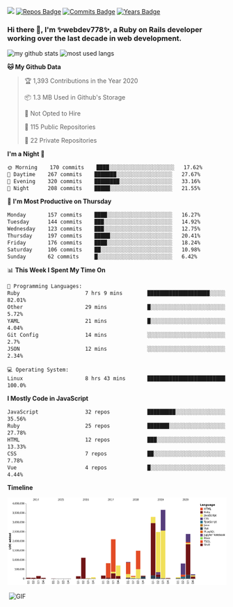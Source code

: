 ![](https://visitor-badge.glitch.me/badge?page_id=webdev778.webdev778)
[![Repos Badge](https://badges.pufler.dev/repos/webdev778)](https://badges.pufler.dev)
[![Commits Badge](https://badges.pufler.dev/commits/monthly/webdev778)](https://badges.pufler.dev)
[![Years Badge](https://badges.pufler.dev/years/webdev778)](https://badges.pufler.dev)
### Hi there 👋, I'm ✨webdev778✨, a Ruby on Rails developer working over the last decade in web development.


![my github stats](https://github-readme-stats.vercel.app/api?username=webdev778&show_icons=true&theme=tokyonight&line_height=27)
![most used langs](https://github-readme-stats.vercel.app/api/top-langs/?username=webdev778&hide=css,html&theme=tokyonight)

<!--START_SECTION:waka-->
**🐱 My Github Data** 

> 🏆 1,393 Contributions in the Year 2020
 > 
> 📦 1.3 MB Used in Github's Storage 
 > 
> 🚫 Not Opted to Hire
 > 
> 📜 115 Public Repositories
 > 
> 🔑 22 Private Repositories 

**I'm a Night 🦉** 

```text
🌞 Morning    170 commits    ████░░░░░░░░░░░░░░░░░░░░░   17.62% 
🌆 Daytime    267 commits    ███████░░░░░░░░░░░░░░░░░░   27.67% 
🌃 Evening    320 commits    ████████░░░░░░░░░░░░░░░░░   33.16% 
🌙 Night      208 commits    █████░░░░░░░░░░░░░░░░░░░░   21.55%

```
📅 **I'm Most Productive on Thursday** 

```text
Monday       157 commits    ████░░░░░░░░░░░░░░░░░░░░░   16.27% 
Tuesday      144 commits    ███░░░░░░░░░░░░░░░░░░░░░░   14.92% 
Wednesday    123 commits    ███░░░░░░░░░░░░░░░░░░░░░░   12.75% 
Thursday     197 commits    █████░░░░░░░░░░░░░░░░░░░░   20.41% 
Friday       176 commits    ████░░░░░░░░░░░░░░░░░░░░░   18.24% 
Saturday     106 commits    ██░░░░░░░░░░░░░░░░░░░░░░░   10.98% 
Sunday       62 commits     █░░░░░░░░░░░░░░░░░░░░░░░░   6.42%

```


📊 **This Week I Spent My Time On** 

```text
💬 Programming Languages: 
Ruby                     7 hrs 9 mins        ████████████████████░░░░░   82.01% 
Other                    29 mins             █░░░░░░░░░░░░░░░░░░░░░░░░   5.72% 
YAML                     21 mins             █░░░░░░░░░░░░░░░░░░░░░░░░   4.04% 
Git Config               14 mins             ░░░░░░░░░░░░░░░░░░░░░░░░░   2.7% 
JSON                     12 mins             ░░░░░░░░░░░░░░░░░░░░░░░░░   2.34%

💻 Operating System: 
Linux                    8 hrs 43 mins       █████████████████████████   100.0%

```

**I Mostly Code in JavaScript** 

```text
JavaScript               32 repos            █████████░░░░░░░░░░░░░░░░   35.56% 
Ruby                     25 repos            ███████░░░░░░░░░░░░░░░░░░   27.78% 
HTML                     12 repos            ███░░░░░░░░░░░░░░░░░░░░░░   13.33% 
CSS                      7 repos             ██░░░░░░░░░░░░░░░░░░░░░░░   7.78% 
Vue                      4 repos             █░░░░░░░░░░░░░░░░░░░░░░░░   4.44%

```


**Timeline**

![Chart not found](https://github.com/webdev778/webdev778/blob/master/charts/bar_graph.png) 


<!--END_SECTION:waka-->

<img align="right" alt="GIF" src="https://github.com/webdev778/webdev778/blob/main/code.gif?raw=true" width="500" height="320" />

<!--
**webdev778/webdev778** is a ✨ _special_ ✨ repository because its `README.md` (this file) appears on your GitHub profile.

Here are some ideas to get you started:

- 🔭 I’m currently working on ...
- 🌱 I’m currently learning ...
- 👯 I’m looking to collaborate on ...
- 🤔 I’m looking for help with ...
- 💬 Ask me about ...
- 📫 How to reach me: ...
- 😄 Pronouns: ...
- ⚡ Fun fact: ...
-->
